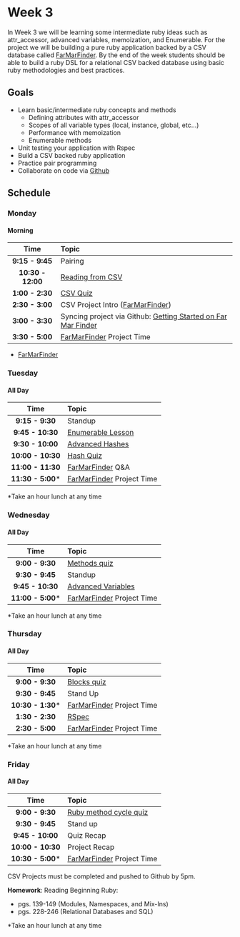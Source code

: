 # Week 3

In Week 3 we will be learning some intermediate ruby ideas such as attr_accessor, advanced variables, memoization, and Enumerable. For the project we will be building a pure ruby application backed by a CSV database called [FarMarFinder](resources/farmarfinder.md). By the end of the week students should be able to build a ruby DSL for a relational CSV backed database using basic ruby methodologies and best practices.

## Goals
- Learn basic/intermediate ruby concepts and methods
    - Defining attributes with attr_accessor
    - Scopes of all variable types (local, instance, global, etc...)
    - Performance with memoization
    - Enumerable methods
- Unit testing your application with Rspec
- Build a CSV backed ruby application
- Practice pair programming
- Collaborate on code via [Github](http://github.com)

## Schedule

### Monday
#### Morning

| Time              | Topic                        |
|:-----------------:|:-----------------------------|
| **9:15 - 9:45** | Pairing                |
| **10:30 - 12:00** | [Reading from CSV](monday/csv_database.md)                |
| **1:00 - 2:30**   | [CSV Quiz](https://canvas.instructure.com/courses/881804/quizzes/1047539)|
| **2:30 - 3:00**   | CSV Project Intro ([FarMarFinder](resources/farmarfinder.md))      |
| **3:00 - 3:30**   | Syncing project via Github: [Getting Started on Far Mar Finder](resources/farmarfinder.md)   |
| **3:30 - 5:00**   | [FarMarFinder](resources/farmarfinder.md) Project Time                 |

- [FarMarFinder](resources/farmarfinder.md)

### Tuesday
#### All Day

| Time              | Topic             |
|:-----------------:|:------------------|
| **9:15 - 9:30**   | Standup           |
| **9:45 - 10:30**  | [Enumerable Lesson](thursday/enumerable.md)   |
| **9:30 - 10:00**  | [Advanced Hashes](tuesday/hashes.rb)   |
| **10:00 - 10:30** | [Hash Quiz](https://canvas.instructure.com/courses/881804/quizzes/1047542)|
| **11:00 - 11:30**| [FarMarFinder](resources/farmarfinder.md) Q&A |
| **11:30 - 5:00*** | [FarMarFinder](resources/farmarfinder.md) Project Time      |

*Take an hour lunch at any time

### Wednesday
#### All Day

| Time               | Topic               |
|:------------------:|:--------------------|
| **9:00 - 9:30**    |[Methods quiz](https://canvas.instructure.com/courses/819456/quizzes/871919)|
| **9:30 - 9:45**    | Standup            |
| **9:45 - 10:30**   | [Advanced Variables](wednesday/advanced_variables.md) |
| **11:00 - 5:00***  | [FarMarFinder](resources/farmarfinder.md) Project Time       |

*Take an hour lunch at any time

### Thursday
#### All Day

| Time              | Topic               |
|:-----------------:|:--------------------|
| **9:00 - 9:30**   | [Blocks quiz](https://canvas.instructure.com/courses/819456/quizzes/872369) |
| **9:30 - 9:45**   | Stand Up            |
| **10:30 - 1:30*** | [FarMarFinder](resources/farmarfinder.md) Project Time        |
| **1:30 - 2:30**   | [RSpec](thursday/rspec.md)               |
| **2:30 - 5:00**   | [FarMarFinder](resources/farmarfinder.md) Project Time        |

*Take an hour lunch at any time


### Friday

#### All Day

| Time              | Topic             |
|:-----------------:|:------------------|
| **9:00 - 9:30**   | [Ruby method cycle quiz](https://canvas.instructure.com/courses/819456/quizzes/873039)|
| **9:30 - 9:45**   | Stand up          |
| **9:45 - 10:00**  | Quiz Recap        |
| **10:00 - 10:30** | Project Recap     |
| **10:30 - 5:00*** | [FarMarFinder](resources/farmarfinder.md) Project Time      |


CSV Projects must be completed and pushed to Github by 5pm.

**Homework**: Reading Beginning Ruby:

- pgs. 139-149 (Modules, Namespaces, and Mix-Ins)
- pgs. 228-246 (Relational Databases and SQL)

*Take an hour lunch at any time
